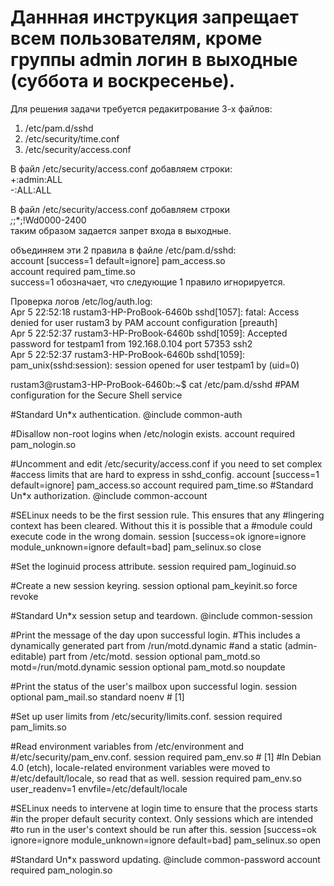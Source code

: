 # Даннная инструкция запрещает всем пользователям, кроме группы admin логин в выходные (суббота и воскресенье).

  Для решения задачи требуется редакитрование 3-х файлов:
1. /etc/pam.d/sshd
2. /etc/security/time.conf
3. /etc/security/access.conf


В файл /etc/security/access.conf добавляем строки:  
+:admin:ALL  
-:ALL:ALL


В файл /etc/security/access.conf добавляем строки  
*;*;*;!Wd0000-2400  
таким образом задается запрет входа в выходные.

объединяем эти 2 правила в файле /etc/pam.d/sshd:  
account  [success=1 default=ignore]     pam_access.so  
account  required     pam_time.so  
success=1 обозначает, что следующие 1 правило игнорируется.


Проверка логов /etc/log/auth.log:  
Apr  5 22:52:18 rustam3-HP-ProBook-6460b sshd[1057]: fatal: Access denied for user rustam3 by PAM account configuration [preauth]  
Apr  5 22:52:37 rustam3-HP-ProBook-6460b sshd[1059]: Accepted password for testpam1 from 192.168.0.104 port 57353 ssh2  
Apr  5 22:52:37 rustam3-HP-ProBook-6460b sshd[1059]: pam_unix(sshd:session): session opened for user testpam1 by (uid=0)  






rustam3@rustam3-HP-ProBook-6460b:~$ cat /etc/pam.d/sshd
#PAM configuration for the Secure Shell service

#Standard Un*x authentication.
@include common-auth

#Disallow non-root logins when /etc/nologin exists.
account    required     pam_nologin.so

#Uncomment and edit /etc/security/access.conf if you need to set complex
#access limits that are hard to express in sshd_config.
account  [success=1 default=ignore]     pam_access.so
account  required     pam_time.so
#Standard Un*x authorization.
@include common-account

#SELinux needs to be the first session rule.  This ensures that any
#lingering context has been cleared.  Without this it is possible that a
#module could execute code in the wrong domain.
session [success=ok ignore=ignore module_unknown=ignore default=bad]        pam_selinux.so close

#Set the loginuid process attribute.
session    required     pam_loginuid.so

#Create a new session keyring.
session    optional     pam_keyinit.so force revoke

#Standard Un*x session setup and teardown.
@include common-session

#Print the message of the day upon successful login.
#This includes a dynamically generated part from /run/motd.dynamic
#and a static (admin-editable) part from /etc/motd.
session    optional     pam_motd.so  motd=/run/motd.dynamic
session    optional     pam_motd.so noupdate

#Print the status of the user's mailbox upon successful login.
session    optional     pam_mail.so standard noenv # [1]

#Set up user limits from /etc/security/limits.conf.
session    required     pam_limits.so

#Read environment variables from /etc/environment and
#/etc/security/pam_env.conf.
session    required     pam_env.so # [1]
#In Debian 4.0 (etch), locale-related environment variables were moved to
#/etc/default/locale, so read that as well.
session    required     pam_env.so user_readenv=1 envfile=/etc/default/locale

#SELinux needs to intervene at login time to ensure that the process starts
#in the proper default security context.  Only sessions which are intended
#to run in the user's context should be run after this.
session [success=ok ignore=ignore module_unknown=ignore default=bad]        pam_selinux.so open

#Standard Un*x password updating.
@include common-password
account    required     pam_nologin.so
